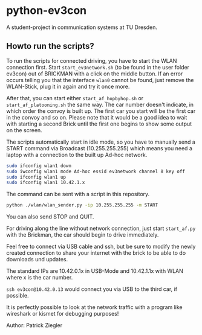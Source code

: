 # python-ev3con

A student-project in communication systems at TU Dresden.

## Howto run the scripts?

To run the scripts for connected driving, you have to start the WLAN connection first. Start ```start_ev3network.sh``` (to be found in the user folder ev3con) out of BRICKMAN with a click on the middle button. If an error occurs telling you that the interface ```wlan0``` cannot be found, just remove the WLAN-Stick, plug it in again and try it once more.

After that, you can start either ```start_af_hopbyhop.sh``` or ```start_af_platooning.sh``` the same way. The car number doesn't indicate, in which order the convoy is built up. The first car you start will be the first car in the convoy and so on. Please note that it would be a good idea to wait with starting a second Brick until the first one begins to show some output on the screen.

The scripts automatically start in idle mode, so you have to manually send a START command via Broadcast (10.255.255.255) which means you need a laptop with a connection to the built up Ad-hoc network.

```bash
sudo ifconfig wlan1 down
sudo iwconfig wlan1 mode Ad-hoc essid ev3network channel 8 key off
sudo ifconfig wlan1 up
sudo ifconfig wlan1 10.42.1.x
```

The command can be sent with a script in this repository.

```bash
python ./wlan/wlan_sender.py -ip 10.255.255.255 -m START
```

You can also send STOP and QUIT.

For driving along the line without network connection, just start ```start_af.py``` with the Brickman, the car should begin to drive immediately.

Feel free to connect via USB cable and ssh, but be sure to modify the newly created connection to share your internet with the brick to be able to do downloads und updates.

The standard IPs are 10.42.0.1x in USB-Mode and 10.42.1.1x with WLAN where x is the car number.

```ssh ev3con@10.42.0.13``` would connect you via USB to the third car, if possible.

It is perfectly possible to look at the network traffic with a program like wireshark or kismet for debugging purposes!

Author: Patrick Ziegler
